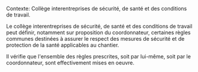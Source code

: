 Contexte: Collège interentreprises de sécurité, de santé et des conditions de travail.

Le collège interentreprises de sécurité, de santé et des conditions de travail peut définir, notamment sur proposition du coordonnateur, certaines règles communes destinées à assurer le respect des mesures de sécurité et de protection de la santé applicables au chantier.

Il vérifie que l'ensemble des règles prescrites, soit par lui-même, soit par le coordonnateur, sont effectivement mises en oeuvre.